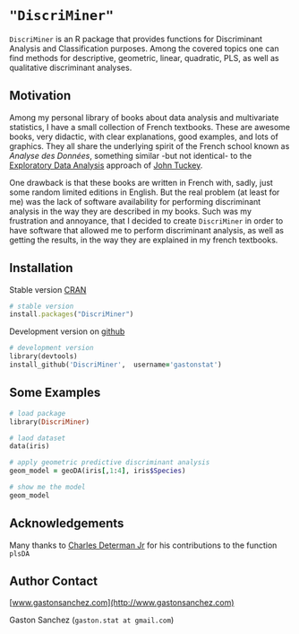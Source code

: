 # `"DiscriMiner"`

`DiscriMiner` is an R package that provides functions for Discriminant Analysis and Classification purposes. Among the covered topics one can find methods for descriptive, geometric, linear, quadratic, PLS, as well as qualitative discriminant analyses.


## Motivation

Among my personal library of books about data analysis and multivariate statistics, I have a small collection of French textbooks. These are awesome books, very didactic, with clear explanations, good examples, and lots of graphics. They all share the underlying spirit of the French school known as *Analyse des Données*, something similar -but not identical- to the [Exploratory Data Analysis](http://en.wikipedia.org/wiki/Exploratory_data_analysis) approach of [John Tuckey](http://en.wikipedia.org/wiki/John_Tukey). 

One drawback is that these books are written in French with, sadly, just some random limited editions in English. But the real problem (at least for me) was the lack of software availability for performing discriminant analysis in the way they are described in my books. Such was my frustration and annoyance, that I decided to create `DiscriMiner` in order to have software that allowed me to perform discriminant analysis, as well as getting the results, in the way they are explained in my french textbooks.


## Installation

Stable version [CRAN](http://cran.r-project.org/web/packages/DiscriMiner/index.html)
```ruby
# stable version
install.packages("DiscriMiner")
```

Development version on [github](https://github.com/gastonstat/DiscriMiner)
```ruby
# development version
library(devtools)
install_github('DiscriMiner',  username='gastonstat')
```

## Some Examples
```ruby
# load package
library(DiscriMiner)

# laod dataset
data(iris)

# apply geometric predictive discriminant analysis
geom_model = geoDA(iris[,1:4], iris$Species)

# show me the model
geom_model
```

## Acknowledgements

Many thanks to [Charles Determan Jr](http://www.linkedin.com/pub/charles-determan-jr/50/444/674) for his contributions to the function `plsDA`


## Author Contact

[www.gastonsanchez.com](http://www.gastonsanchez.com)

Gaston Sanchez (`gaston.stat at gmail.com`)

